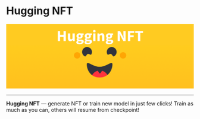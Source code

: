 # Hugging NFT

![Banner](https://raw.githubusercontent.com/AlekseyKorshuk/huggingnft/main/docs/banner.png "Banner")

---

**Hugging NFT** — generate NFT or train new model in just few clicks! Train as much as you can, others will resume from checkpoint!
